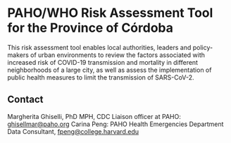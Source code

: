 # PAHO/WHO Risk Assessment Tool for the Province of Córdoba

This risk assessment tool enables local authorities, leaders and policy-makers of urban environments to review the factors associated with increased risk of COVID-19 transmission and mortality in different neighborhoods of a large city, as well as assess the implementation of public health measures to limit the transmission of SARS-CoV-2.

## Contact

Margherita Ghiselli, PhD MPH, CDC Liaison officer at PAHO: ghisellmar@paho.org
Carina Peng: PAHO Health Emergencies Department Data Consultant, fpeng@college.harvard.edu
